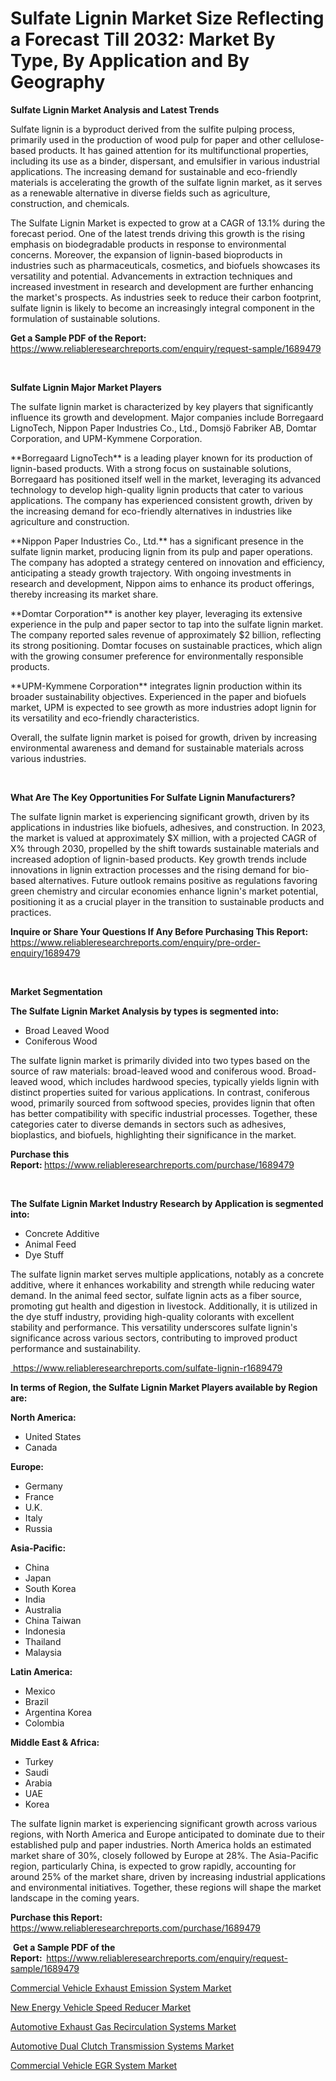 <p><h1>Sulfate Lignin Market Size Reflecting a Forecast Till 2032: Market By Type, By Application and By Geography</h1></p><p><strong>Sulfate Lignin Market Analysis and Latest Trends</strong></p>
<p><p>Sulfate lignin is a byproduct derived from the sulfite pulping process, primarily used in the production of wood pulp for paper and other cellulose-based products. It has gained attention for its multifunctional properties, including its use as a binder, dispersant, and emulsifier in various industrial applications. The increasing demand for sustainable and eco-friendly materials is accelerating the growth of the sulfate lignin market, as it serves as a renewable alternative in diverse fields such as agriculture, construction, and chemicals.</p><p>The Sulfate Lignin Market is expected to grow at a CAGR of 13.1% during the forecast period. One of the latest trends driving this growth is the rising emphasis on biodegradable products in response to environmental concerns. Moreover, the expansion of lignin-based bioproducts in industries such as pharmaceuticals, cosmetics, and biofuels showcases its versatility and potential. Advancements in extraction techniques and increased investment in research and development are further enhancing the market's prospects. As industries seek to reduce their carbon footprint, sulfate lignin is likely to become an increasingly integral component in the formulation of sustainable solutions.</p></p>
<p><strong>Get a Sample PDF of the Report:&nbsp;</strong> <a href="https://www.reliableresearchreports.com/enquiry/request-sample/1689479?utm_campaign=117&utm_medium=2&utm_source=Github&utm_content=ia&utm_term=26032025&utm_id=sulfate-lignin">https://www.reliableresearchreports.com/enquiry/request-sample/1689479</a></p>
<p>&nbsp;</p>
<p><strong>Sulfate Lignin Major Market Players</strong></p>
<p><p>The sulfate lignin market is characterized by key players that significantly influence its growth and development. Major companies include Borregaard LignoTech, Nippon Paper Industries Co., Ltd., Domsjö Fabriker AB, Domtar Corporation, and UPM-Kymmene Corporation.</p><p>**Borregaard LignoTech** is a leading player known for its production of lignin-based products. With a strong focus on sustainable solutions, Borregaard has positioned itself well in the market, leveraging its advanced technology to develop high-quality lignin products that cater to various applications. The company has experienced consistent growth, driven by the increasing demand for eco-friendly alternatives in industries like agriculture and construction.</p><p>**Nippon Paper Industries Co., Ltd.** has a significant presence in the sulfate lignin market, producing lignin from its pulp and paper operations. The company has adopted a strategy centered on innovation and efficiency, anticipating a steady growth trajectory. With ongoing investments in research and development, Nippon aims to enhance its product offerings, thereby increasing its market share.</p><p>**Domtar Corporation** is another key player, leveraging its extensive experience in the pulp and paper sector to tap into the sulfate lignin market. The company reported sales revenue of approximately $2 billion, reflecting its strong positioning. Domtar focuses on sustainable practices, which align with the growing consumer preference for environmentally responsible products.</p><p>**UPM-Kymmene Corporation** integrates lignin production within its broader sustainability objectives. Experienced in the paper and biofuels market, UPM is expected to see growth as more industries adopt lignin for its versatility and eco-friendly characteristics.</p><p>Overall, the sulfate lignin market is poised for growth, driven by increasing environmental awareness and demand for sustainable materials across various industries.</p></p>
<p>&nbsp;</p>
<p><strong>What Are The Key Opportunities For Sulfate Lignin Manufacturers?</strong></p>
<p><p>The sulfate lignin market is experiencing significant growth, driven by its applications in industries like biofuels, adhesives, and construction. In 2023, the market is valued at approximately $X million, with a projected CAGR of X% through 2030, propelled by the shift towards sustainable materials and increased adoption of lignin-based products. Key growth trends include innovations in lignin extraction processes and the rising demand for bio-based alternatives. Future outlook remains positive as regulations favoring green chemistry and circular economies enhance lignin's market potential, positioning it as a crucial player in the transition to sustainable products and practices.</p></p>
<p><strong>Inquire or Share Your Questions If Any Before Purchasing This Report:</strong> <a href="https://www.reliableresearchreports.com/enquiry/pre-order-enquiry/1689479?utm_campaign=117&utm_medium=2&utm_source=Github&utm_content=ia&utm_term=26032025&utm_id=sulfate-lignin">https://www.reliableresearchreports.com/enquiry/pre-order-enquiry/1689479</a></p>
<p>&nbsp;</p>
<p><strong>Market Segmentation</strong></p>
<p><strong>The Sulfate Lignin Market Analysis by types is segmented into:</strong></p>
<p><ul><li>Broad Leaved Wood</li><li>Coniferous Wood</li></ul></p>
<p><p>The sulfate lignin market is primarily divided into two types based on the source of raw materials: broad-leaved wood and coniferous wood. Broad-leaved wood, which includes hardwood species, typically yields lignin with distinct properties suited for various applications. In contrast, coniferous wood, primarily sourced from softwood species, provides lignin that often has better compatibility with specific industrial processes. Together, these categories cater to diverse demands in sectors such as adhesives, bioplastics, and biofuels, highlighting their significance in the market.</p></p>
<p><strong>Purchase this Report:&nbsp;</strong><a href="https://www.reliableresearchreports.com/purchase/1689479?utm_campaign=117&utm_medium=2&utm_source=Github&utm_content=ia&utm_term=26032025&utm_id=sulfate-lignin">https://www.reliableresearchreports.com/purchase/1689479</a></p>
<p>&nbsp;</p>
<p><strong>The Sulfate Lignin Market Industry Research by Application is segmented into:</strong></p>
<p><ul><li>Concrete Additive</li><li>Animal Feed</li><li>Dye Stuff</li></ul></p>
<p><p>The sulfate lignin market serves multiple applications, notably as a concrete additive, where it enhances workability and strength while reducing water demand. In the animal feed sector, sulfate lignin acts as a fiber source, promoting gut health and digestion in livestock. Additionally, it is utilized in the dye stuff industry, providing high-quality colorants with excellent stability and performance. This versatility underscores sulfate lignin's significance across various sectors, contributing to improved product performance and sustainability.</p></p>
<p><a href="https://www.reliableresearchreports.com/sulfate-lignin-r1689479?utm_campaign=117&utm_medium=2&utm_source=Github&utm_content=ia&utm_term=26032025&utm_id=sulfate-lignin">&nbsp;https://www.reliableresearchreports.com/sulfate-lignin-r1689479</a></p>
<p><strong>In terms of Region, the Sulfate Lignin Market Players available by Region are:</strong></p>
<p>
    <p> <strong> North America: </strong>
        <ul>
            <li>United States</li>
            <li>Canada</li>
        </ul>
        </p> 
    <p> <strong> Europe: </strong>
        <ul>
            <li>Germany</li>
            <li>France</li>
            <li>U.K.</li>
            <li>Italy</li>
            <li>Russia</li>
        </ul>
        </p> 
    <p> <strong> Asia-Pacific: </strong>
        <ul>
            <li>China</li>
            <li>Japan</li>
            <li>South Korea</li>
            <li>India</li>
            <li>Australia</li>
            <li>China Taiwan</li>
            <li>Indonesia</li>
            <li>Thailand</li>
            <li>Malaysia</li>
        </ul>
        </p> 
    <p> <strong> Latin America: </strong>
        <ul>
            <li>Mexico</li>
            <li>Brazil</li>
            <li>Argentina Korea</li>
            <li>Colombia</li>
        </ul>
        </p> 
    <p> <strong> Middle East & Africa: </strong>
        <ul>
            <li>Turkey</li>
            <li>Saudi</li>
            <li>Arabia</li>
            <li>UAE</li>
            <li>Korea</li>
        </ul>
    </p>
    </p>
<p><p>The sulfate lignin market is experiencing significant growth across various regions, with North America and Europe anticipated to dominate due to their established pulp and paper industries. North America holds an estimated market share of 30%, closely followed by Europe at 28%. The Asia-Pacific region, particularly China, is expected to grow rapidly, accounting for around 25% of the market share, driven by increasing industrial applications and environmental initiatives. Together, these regions will shape the market landscape in the coming years.</p></p>
<p><strong>Purchase this Report: </strong><a href="https://www.reliableresearchreports.com/purchase/1689479?utm_campaign=117&utm_medium=2&utm_source=Github&utm_content=ia&utm_term=26032025&utm_id=sulfate-lignin">https://www.reliableresearchreports.com/purchase/1689479</a></p>
<p>&nbsp;<strong>Get a Sample PDF of the Report:&nbsp;&nbsp;</strong><a href="https://www.reliableresearchreports.com/enquiry/request-sample/1689479?utm_campaign=117&utm_medium=2&utm_source=Github&utm_content=ia&utm_term=26032025&utm_id=sulfate-lignin">https://www.reliableresearchreports.com/enquiry/request-sample/1689479</a></p>
<p><strong></strong></p>
<p><p><a href="https://github.com/nontoengolo/Market-Research-Report-List-1/blob/main/commercial-vehicle-exhaust-emission-system-market.md?utm_campaign=117&utm_medium=2&utm_source=Github&utm_content=ia&utm_term=26032025&utm_id=sulfate-lignin">Commercial Vehicle Exhaust Emission System Market</a></p><p><a href="https://github.com/signallaikun/Market-Research-Report-List-1/blob/main/new-energy-vehicle-speed-reducer-market.md?utm_campaign=117&utm_medium=2&utm_source=Github&utm_content=ia&utm_term=26032025&utm_id=sulfate-lignin">New Energy Vehicle Speed Reducer Market</a></p><p><a href="https://github.com/shefikagbons/Market-Research-Report-List-1/blob/main/automotive-exhaust-gas-recirculation-systems-market.md?utm_campaign=117&utm_medium=2&utm_source=Github&utm_content=ia&utm_term=26032025&utm_id=sulfate-lignin">Automotive Exhaust Gas Recirculation Systems Market</a></p><p><a href="https://github.com/mateyappiazo/Market-Research-Report-List-1/blob/main/automotive-dual-clutch-transmission-systems-market.md?utm_campaign=117&utm_medium=2&utm_source=Github&utm_content=ia&utm_term=26032025&utm_id=sulfate-lignin">Automotive Dual Clutch Transmission Systems Market</a></p><p><a href="https://github.com/gunbybeahmg1/Market-Research-Report-List-1/blob/main/commercial-vehicle-egr-system-market.md?utm_campaign=117&utm_medium=2&utm_source=Github&utm_content=ia&utm_term=26032025&utm_id=sulfate-lignin">Commercial Vehicle EGR System Market</a></p></p>